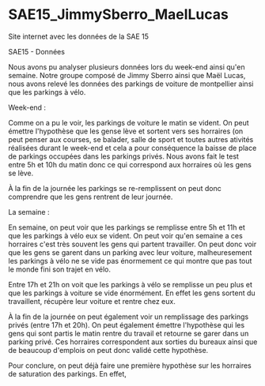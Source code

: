 # SAE15_JimmySberro_MaelLucas
Site internet avec les données de la SAE 15

SAE15 - Données 

Nous avons pu analyser plusieurs données lors du week-end ainsi qu'en semaine. 
Notre groupe composé de Jimmy Sberro ainsi que Maël Lucas, nous avons relevé les données des parkings de voiture de montpellier ainsi que les parkings à vélo.


Week-end :

Comme on a pu le voir, les parkings de voiture le matin se vident. On peut émettre l'hypothèse que les gense lève et sortent vers ses horraires (on peut penser aux courses, se balader, salle de sport et toutes autres ativités réalisées durant le week-end et cela a pour conséquence la baisse de place de parkings occupées dans les parkings privés. Nous avons fait le test entre 5h et 10h du matin donc ce qui correspond aux horraires où les gens se lève. 

À la fin de la journée les parkings se re-remplissent on peut donc comprendre que les gens rentrent de leur journée. 


La semaine : 

En semaine, on peut voir que les parkings se remplisse entre 5h et 11h et que les parkings à vélo eux se vident. On peut voir qu'en semaine a ces horraires c'est très souvent les gens qui partent travailler. On peut donc voir que les gens se garent dans un parking avec leur voiture, malheuresement les parkings à vélo ne se vide pas énormement ce qui montre que pas tout le monde fini son trajet en vélo.

Entre 17h et 21h on voit que les parkings à vélo se remplisse un peu plus et que les parkings à voiture se vide énormément. En effet les gens sortent du travaillent, récupère leur voiture et rentre chez eux. 



À la fin de la journée on peut également voir un remplissage des parkings privés (entre 17h et 20h). On peut également émettre l'hypothèse qui les gens qui sont partis le matin rentre du travail et retourne se garer dans un parking privé. 
Ces horraires correspondent aux sorties du bureaux ainsi que de beaucoup d'emplois on peut donc validé cette hypothèse. 


Pour conclure, on peut déjà faire une première hypothèse sur les horraires de saturation des parkings. En effet, 
